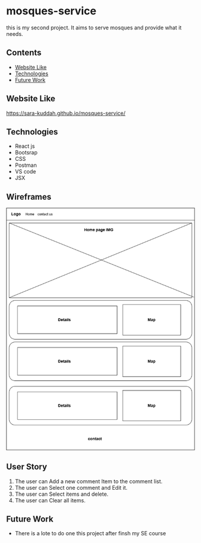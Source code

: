 # mosques-service
this is my second project. It aims to serve mosques and provide what it needs.

## Contents
* [Website Like](#website-link)
* [Technologies](#technologies)
* [Future Work](#Future-work)
## Website Like
https://sara-kuddah.github.io/mosques-service/
## Technologies
* React js
* Bootsrap
* CSS
* Postman
* VS code
* JSX
## Wireframes
![photo](./src/Diagram.png)
## User Story
1. The user can Add a new comment Item to the comment list.
2. The user can Select one comment and Edit it.
3. The user can Select items and delete.
4. The user can Clear all items.
## Future Work
- There is a lote to do one this project after finsh my SE course 